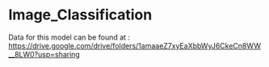 # Image_Classification
Data for this model can be found at : https://drive.google.com/drive/folders/1amaaeZ7xyEaXbbWyJ6CkeCn8WW__8LW0?usp=sharing
